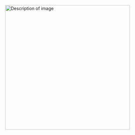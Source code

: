 <img src="https://i.ibb.co/0C04ZQv/UDEMY-Projects-img.jpg" width="400" alt="Description of image">


